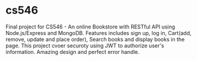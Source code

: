 # cs546
Final project for CS546 - An online Bookstore with RESTful API using Node.js/Express and MongoDB. Features includes sign up, log in, Cart(add, remove, update and place order), Search books and display books in the page. This project cvoer securoty using JWT to authorize user's information. Amazing design and perfect error handle.

